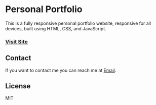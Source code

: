 # Personal Portfolio































































































































































































































































































































































































































































































































































































































































































































































































































































































































































































































































































































































































































































































































































































































































































































































































































































































































































































































































































































































































































































































































This is a fully responsive personal portfolio website, responsive for all devices, built using HTML, CSS, and JavaScript.































































































































































































































































































































































































































































































































































































































































































































































































































































































































































































































































































































































































































































































































































































































































































































































































































































































































































































































































































































































































































































































































### [Visit Site](https://arihantjain-aj.github.io/Portfolio/)































































































































































































































































































































































































































































































































































































































































































































































































































































































































































































































































































































































































































































































































































































































































































































































































































































































































































































































































































































































































































































































































## Contact































































































































































































































































































































































































































































































































































































































































































































































































































































































































































































































































































































































































































































































































































































































































































































































































































































































































































































































































































































































































































































































































If you want to contact me you can reach me at [Email](mailto:arihantjain7340@gmail.com).































































































































































































































































































































































































































































































































































































































































































































































































































































































































































































































































































































































































































































































































































































































































































































































































































































































































































































































































































































































































































































































































## License































































































































































































































































































































































































































































































































































































































































































































































































































































































































































































































































































































































































































































































































































































































































































































































































































































































































































































































































































































































































































































































































MIT

